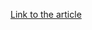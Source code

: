[Link to the article](https://www.ptsecurity.com/ru-ru/research/pt-esc-threat-intelligence/lazystealer-slozhno-ne-znachit-luchshe)
